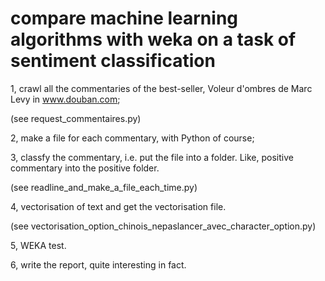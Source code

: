 # compare machine learning algorithms with weka on a task of sentiment classification
1, crawl all the commentaries of the best-seller, Voleur d'ombres de Marc Levy in www.douban.com;

(see request_commentaires.py)

2, make a file for each commentary, with Python of course;

3, classfy the commentary, i.e. put the file into a folder. Like, positive commentary into the positive folder.

(see readline_and_make_a_file_each_time.py)

4, vectorisation of text and get the vectorisation file. 

(see vectorisation_option_chinois_nepaslancer_avec_character_option.py)

5, WEKA test.

6, write the report, quite interesting in fact.

